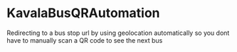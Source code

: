 # KavalaBusQRAutomation
Redirecting to a bus stop url by using geolocation automatically so you dont have to manually scan a QR code to see the next bus
